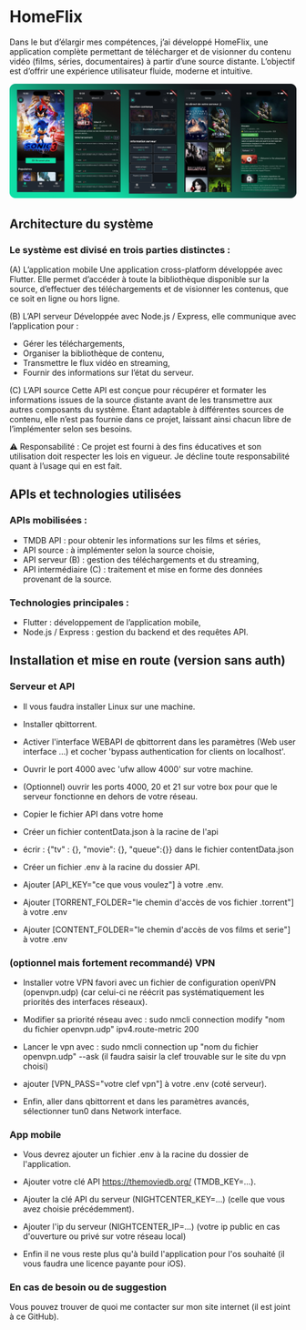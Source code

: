 # HomeFlix

Dans le but d’élargir mes compétences, j’ai développé HomeFlix, une application complète permettant de télécharger et de visionner du contenu vidéo (films, séries, documentaires) à partir d’une source distante. L’objectif est d’offrir une expérience utilisateur fluide, moderne et intuitive.

![plot](./githubRes/presv1.webp)

## Architecture du système

### Le système est divisé en trois parties distinctes :

(A) L’application mobile
Une application cross-platform développée avec Flutter. Elle permet d’accéder à toute la bibliothèque disponible sur la source, d’effectuer des téléchargements et de visionner les contenus, que ce soit en ligne ou hors ligne.

(B) L’API serveur
Développée avec Node.js / Express, elle communique avec l’application pour :
- Gérer les téléchargements,
- Organiser la bibliothèque de contenu,
- Transmettre le flux vidéo en streaming,
- Fournir des informations sur l’état du serveur.

(C) L’API source
Cette API est conçue pour récupérer et formater les informations issues de la source distante avant de les transmettre aux autres composants du système. Étant adaptable à différentes sources de contenu, elle n’est pas fournie dans ce projet, laissant ainsi chacun libre de l’implémenter selon ses besoins.

⚠️ Responsabilité : Ce projet est fourni à des fins éducatives et son utilisation doit respecter les lois en vigueur. Je décline toute responsabilité quant à l’usage qui en est fait.

## APIs et technologies utilisées

### APIs mobilisées :
- TMDB API : pour obtenir les informations sur les films et séries,
- API source : à implémenter selon la source choisie,
- API serveur (B) : gestion des téléchargements et du streaming,
- API intermédiaire (C) : traitement et mise en forme des données provenant de la source.

### Technologies principales :
- Flutter : développement de l’application mobile,
- Node.js / Express : gestion du backend et des requêtes API.
	
## Installation et mise en route (version sans auth)

### Serveur et API

- Il vous faudra installer Linux sur une machine.

- Installer qbittorrent.

- Activer l'interface WEBAPI de qbittorrent dans les paramètres (Web user interface ...) et cocher 'bypass authentication for clients on localhost'.

- Ouvrir le port 4000 avec 'ufw allow 4000' sur votre machine.

- (Optionnel) ouvrir les ports 4000, 20 et 21 sur votre box pour que le serveur fonctionne en dehors de votre réseau.

- Copier le fichier API dans votre home
  
- Créer un fichier contentData.json à la racine de l'api

- écrir : {"tv" : {}, "movie": {}, "queue":{}} dans le fichier contentData.json

- Créer un fichier .env à la racine du dossier API.

- Ajouter [API_KEY="ce que vous voulez"] à votre .env.

- Ajouter [TORRENT_FOLDER="le chemin d'accès de vos fichier .torrent"] à votre .env

- Ajouter [CONTENT_FOLDER="le chemin d'accès de vos films et serie"] à votre .env

### (optionnel mais fortement recommandé) VPN

- Installer votre VPN favori avec un fichier de configuration openVPN (openvpn.udp) (car celui-ci ne réécrit pas systématiquement les priorités des interfaces réseaux).

- Modifier sa priorité réseau avec : sudo nmcli connection modify "nom du fichier openvpn.udp" ipv4.route-metric 200

- Lancer le vpn avec : sudo nmcli connection up "nom du fichier openvpn.udp" --ask (il faudra saisir la clef trouvable sur le site du vpn choisi)

- ajouter [VPN_PASS="votre clef vpn"] à votre .env (coté serveur).

- Enfin, aller dans qbittorrent et dans les paramètres avancés, sélectionner tun0 dans Network interface.

### App mobile

- Vous devrez ajouter un fichier .env à la racine du dossier de l'application.

- Ajouter votre clé API https://themoviedb.org/ (TMDB_KEY=...).

- Ajouter la clé API du serveur (NIGHTCENTER_KEY=...) (celle que vous avez choisie précédemment).
  
- Ajouter l'ip du serveur (NIGHTCENTER_IP=...) (votre ip public en cas d'ouverture ou privé sur votre réseau local)

- Enfin il ne vous reste plus qu'à build l'application pour l'os souhaité (il vous faudra une licence payante pour iOS).

### En cas de besoin ou de suggestion

Vous pouvez trouver de quoi me contacter sur mon site internet (il est joint à ce GitHub).
